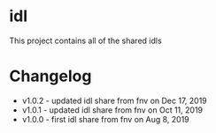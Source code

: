 # idl
This project contains all of the shared idls

# Changelog
* v1.0.2 - updated idl share from fnv on Dec 17, 2019
* v1.0.1 - updated idl share from fnv on Oct 11, 2019
* v1.0.0 - first idl share from fnv on Aug 8, 2019
